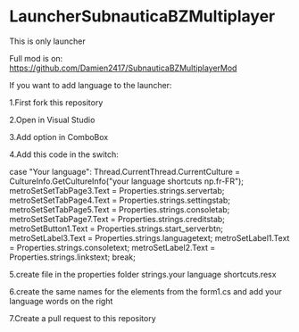 # LauncherSubnauticaBZMultiplayer
This is only launcher

Full mod is on:
https://github.com/Damien2417/SubnauticaBZMultiplayerMod

If you want to add language to the launcher:

1.First fork this repository

2.Open in Visual Studio

3.Add option in ComboBox

4.Add this code in the switch:

case "Your language":
                    Thread.CurrentThread.CurrentCulture = CultureInfo.GetCultureInfo("your language shortcuts np.fr-FR");
                    metroSetSetTabPage3.Text = Properties.strings.servertab;
                    metroSetSetTabPage4.Text = Properties.strings.settingstab;
                    metroSetSetTabPage5.Text = Properties.strings.consoletab;
                    metroSetSetTabPage7.Text = Properties.strings.creditstab;
                    metroSetButton1.Text = Properties.strings.start_serverbtn;
                    metroSetLabel3.Text = Properties.strings.languagetext;
                    metroSetLabel1.Text = Properties.strings.consoletext;
                    metroSetLabel2.Text = Properties.strings.linkstext;
      break;

5.create file in the properties folder strings.your language shortcuts.resx

6.create the same names for the elements from the form1.cs and add your language words on the right

7.Create a pull request to this repository

